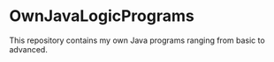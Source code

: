# OwnJavaLogicPrograms
This repository contains my own Java programs ranging from basic to advanced.
